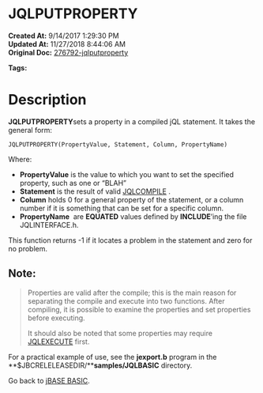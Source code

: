 # JQLPUTPROPERTY

**Created At:** 9/14/2017 1:29:30 PM  
**Updated At:** 11/27/2018 8:44:06 AM  
**Original Doc:** [276792-jqlputproperty](https://docs.jbase.com/36868-jbase-basic/276792-jqlputproperty)  

**Tags:**
<badge text='record handling' vertical='middle' />
<badge text='query language' vertical='middle' />
<badge text='jql' vertical='middle' />

# Description

**JQLPUTPROPERTY**sets a property in a compiled jQL statement. It takes the general form:

```
JQLPUTPROPERTY(PropertyValue, Statement, Column, PropertyName)
```

Where:

- **PropertyValue** is the value to which you want to set the specified property, such as one or “BLAH”
- **Statement** is the result of valid [JQLCOMPILE](276773-5-jqlcompile) .
- **Column** holds 0 for a general property of the statement, or a column number if it is something that can be set for a specific column.
- **PropertyName**  are **EQUATED** values defined by **INCLUDE**’ing the file JQLINTERFACE.h.


This function returns -1 if it locates a problem in the statement and zero for no problem.

## Note: 


> Properties are valid after the compile; this is the main reason for separating the compile and execute into two functions. After compiling, it is possible to examine the properties and set properties before executing.
> 
> It should also be noted that some properties may require [JQLEXECUTE](276783-jqlexecute) first.


For a practical example of use, see the **jexport.b** program in the **$JBCRELELEASEDIR/****samples/JQLBASIC** directory.

Go back to [jBASE BASIC](263498-jbase-basic).
